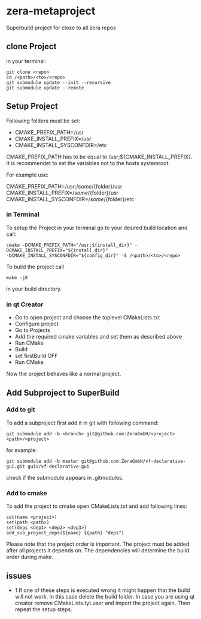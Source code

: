 # zera-metaproject
Superbuild project for close to all zera repos

## clone Project

in your terminal:

```
git clone <repo> 
cd /<path>/<to>/<repo>
git submodule update --init --recursive
git submodule update --remote
```


## Setup Project
Following folders must be set:

* CMAKE_PREFIX_PATH=/usr
* CMAKE_INSTALL_PREFIX=/usr
* CMAKE_INSTALL_SYSCONFDIR=/etc

CMAKE_PREFIX_PATH has to be equal to /usr;${CMAKE_INSTALL_PREFIX}.
It is recommendet to set the variables not to the hosts systemroot.

For example use:

CMAKE_PREFIX_PATH=/usr;/${some}/${folder}/usr
CMAKE_INSTALL_PREFIX=/${some}/${folder}/usr
CMAKE_INSTALL_SYSCONFDIR=/${some}/${folder}/etc

### in Terminal 

To setup the Project in your terminal go to your desired build location and call:

```
cmake -DCMAKE_PREFIX_PATH="/usr;${install_dir}" -DCMAKE_INSTALL_PREFIX="${install_dir}"  
-DCMAKE_INSTALL_SYSCONFDIR="${config_dir}" -S /<path>/<to>/<repo> 
```

To build the project call 

```
make -j8
```
in your build directory.


### in qt Creator

* Go to open project and choose the toplevel CMakeLists.txt
* Configure project
* Go to Projects 
* Add the required cmake variables and set them as described above
* Run CMake 
* Build 
* set firstBuild OFF
* Run CMake

Now the project behaves like a normal project.

## Add Subproject to SuperBuild

### Add to git 
To add a subproject first add it in git with following command:

```
git submodule add -b <branch> git@github.com:ZeraGmbH/<project> <path>/<project>
```

for example:


```
git submodule add -b master git@github.com:ZeraGmbH/vf-declarative-gui.git guis/vf-declarative-gui
```

check if the submodule appears in .gitmodules.


### Add to cmake


To add the project to cmake open CMakeLists.txt and add following lines:

```
set(name <project>)
set(path <path>)
set(deps <dep1> <dep2> <dep3>)
add_sub_project_deps(${name} ${path} "deps")
```


Please note that the project order is important. The project must be added after all projects it depends on. 
The dependencies will determine the build order during make. 

## issues

* 1 
If one of these steps is executed wrong it might happen that the build will not work. 
In this case delete the build folder. In case you are using qt creator remove CMakeLists.tyt.user and import the project again. 
Then repeat the setup steps.






